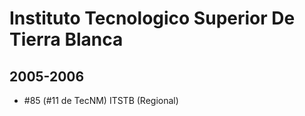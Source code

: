 # Instituto Tecnologico Superior De Tierra Blanca

## 2005-2006

- #85 (#11 de TecNM) ITSTB (Regional)


